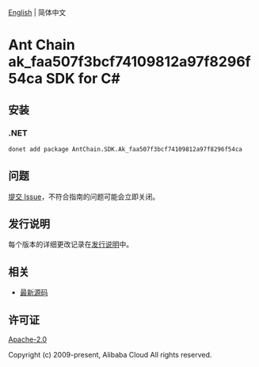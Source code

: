 [English](README.md) | 简体中文

# Ant Chain ak_faa507f3bcf74109812a97f8296f54ca SDK for C#

## 安装

### .NET

```bash
donet add package AntChain.SDK.Ak_faa507f3bcf74109812a97f8296f54ca
```

## 问题

[提交 Issue](https://github.com/alipay/antchain-openapi-prod-sdk/issues/new)，不符合指南的问题可能会立即关闭。

## 发行说明

每个版本的详细更改记录在[发行说明](./ChangeLog.txt)中。

## 相关

* [最新源码](https://github.com/antchain-openapi-prod-sdk)

## 许可证

[Apache-2.0](http://www.apache.org/licenses/LICENSE-2.0)

Copyright (c) 2009-present, Alibaba Cloud All rights reserved.
